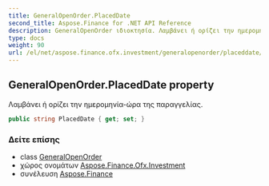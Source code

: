 ```yaml
---
title: GeneralOpenOrder.PlacedDate
second_title: Aspose.Finance for .NET API Reference
description: GeneralOpenOrder ιδιοκτησία. Λαμβάνει ή ορίζει την ημερομηνίαώρα της παραγγελίας.
type: docs
weight: 90
url: /el/net/aspose.finance.ofx.investment/generalopenorder/placeddate/
---
```

## GeneralOpenOrder.PlacedDate property

Λαμβάνει ή ορίζει την ημερομηνία-ώρα της παραγγελίας.

```csharp
public string PlacedDate { get; set; }
```

### Δείτε επίσης

* class [GeneralOpenOrder](../)
* χώρος ονομάτων [Aspose.Finance.Ofx.Investment](../../generalopenorder/)
* συνέλευση [Aspose.Finance](../../../)


